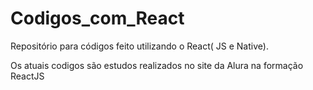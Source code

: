# Codigos_com_React
Repositório  para códigos feito utilizando o React( JS e Native).

Os atuais codigos são estudos realizados no site da Alura na formação ReactJS
